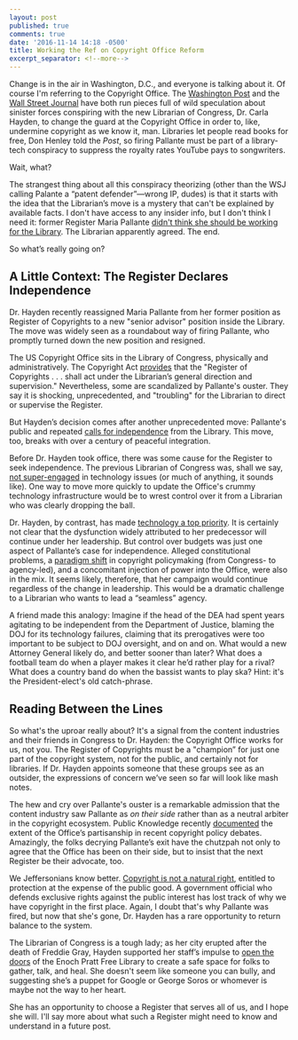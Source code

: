 ```yaml
---
layout: post
published: true
comments: true
date: '2016-11-14 14:18 -0500'
title: Working the Ref on Copyright Office Reform
excerpt_separator: <!--more-->
---
```


Change is in the air in Washington, D.C., and everyone is talking about it. Of course I'm referring to the Copyright Office. The [Washington Post](https://www.washingtonpost.com/entertainment/music/with-change-at-the-top-of-copyright-office-a-battle-brews-over-free-content/2016/11/07/a8c0b140-a4ea-11e6-8042-f4d111c862d1_story.html?curator=MusicREDEF) and the [Wall Street Journal](http://www.wsj.com/articles/a-copyright-coup-in-washington-1478127088) have both run pieces full of wild speculation about sinister forces conspiring with the new Librarian of Congress, Dr. Carla Hayden, to change the guard at the Copyright Office in order to, like, undermine copyright as we know it, man. Libraries let people read books for free, Don Henley told the *Post*, so firing Pallante must be part of a library-tech conspiracy to suppress the royalty rates YouTube pays to songwriters. 

Wait, what?

The strangest thing about all this conspiracy theorizing (other than the WSJ calling Palante a “patent defender”—wrong IP, dudes) is that it starts with the idea that the Librarian’s move is a mystery that can't be  explained by available facts. I don't have access to any insider info, but I don't think I need it: former Register Maria Pallante [didn't think she should be working for the Library](http://wsmblaw.com/a-declaration-of-independence-for-the-copyright-office/). The Librarian apparently agreed. The end. 

So what’s really going on?
<!--more-->

## A Little Context: The Register Declares Independence

Dr. Hayden recently reassigned Maria Pallante from her former position as Register of Copyrights to a new "senior advisor" position inside the Library. The move was widely seen as a roundabout way of firing Pallante, who promptly turned down the new position and resigned. 

The US Copyright Office sits in the Library of Congress, physically and administratively. The Copyright Act [provides](https://www.law.cornell.edu/uscode/text/17/701) that the "Register of Copyrights . . . shall act under the Librarian’s general direction and supervision." Nevertheless, some are scandalized by Pallante's ouster. They say it is shocking, unprecedented, and "troubling" for the Librarian to direct or supervise the Register.  

But Hayden’s decision comes after another unprecedented move: Pallante's public and repeated [calls for independence](http://www.bna.com/copyright-office-wants-n17179925131/) from the Library. This move, too, breaks with over a century of peaceful integration. 

Before Dr. Hayden took office, there was some cause for the Register to seek independence. The previous Librarian of Congress was, shall we say, [not super-engaged](https://www.washingtonpost.com/entertainment/museums/americas-national-library-is-behind-the-digital-curve-a-new-report-finds/2015/03/31/fad54c3a-d3fd-11e4-a62f-ee745911a4ff_story.html?tid=a_inl) in technology issues (or much of anything, it sounds like). One way to move more quickly to update the Office's crummy technology infrastructure would be to wrest control over it from a Librarian who was clearly dropping the ball. 

Dr. Hayden, by contrast, has made [technology a top priority](https://www.washingtonpost.com/news/arts-and-entertainment/wp/2016/04/20/librarian-of-congress-nominee-says-library-must-operate-seamlessly-in-digital-world/?tid=a_inl). It is certainly not clear that the dysfunction widely attributed to her predecessor will continue under her leadership. But control over budgets was just one aspect of Pallante’s case for independence. Alleged constitutional problems, a [paradigm shift](http://www.broadcastlawblog.com/2015/04/articles/copyright-office-calls-for-greater-independence-what-would-that-mean/) in copyright policymaking (from Congress- to agency-led), and a concomitant injection of power into the Office, were also in the mix. It seems likely, therefore, that her campaign would continue regardless of the change in leadership. This would be a dramatic challenge to a Librarian who wants to lead a “seamless” agency.

A friend made this analogy: Imagine if the head of the DEA had spent years agitating  to be independent from the Department of Justice, blaming the DOJ for its technology failures, claiming that its prerogatives were too important to be subject to DOJ oversight, and on and on. What would a new Attorney General likely do, and better sooner than later? What does a football team do when a player makes it clear he’d rather play for a rival? What does a country band do when the bassist wants to play ska? Hint: it's the President-elect's old catch-phrase.

## Reading Between the Lines

So what's the uproar really about? It's a signal from the content industries and their friends in Congress to Dr. Hayden: the Copyright Office works for us, not you. The Register of Copyrights must be a "champion” for just one part of the copyright system, not for the public, and certainly not for libraries. If Dr. Hayden appoints someone that these groups see as an outsider, the expressions of concern we’ve seen so far will look like mash notes. 

The hew and cry over Pallante's ouster is a remarkable admission that the content industry saw Pallante as *on their side* rather than as a neutral arbiter in the copyright ecosystem. Public Knowledge recently [documented](https://www.publicknowledge.org/press-release/public-knowledge-launches-report-on-systemic-bias-at-the-u.s.-copyright-office) the extent of the Office’s partisanship in recent copyright policy debates. Amazingly, the folks decrying Pallante’s exit have the chutzpah not only to agree that the Office has been on their side, but to insist that the next Register be their advocate, too. 

We Jeffersonians know better. [Copyright is not a natural right](http://thetaper.library.virginia.edu/2016/11/02/welcome-to-the-taper.html), entitled to protection at the expense of the public good. A government official who defends exclusive rights against the public interest has lost track of why we have copyright in the first place. Again, I doubt that's why Pallante was fired, but now that she's gone, Dr. Hayden has a rare opportunity to return balance to the system.

The Librarian of Congress is a tough lady; as her city erupted after the death of Freddie Gray, Hayden supported her staff’s impulse to [open the doors](https://americanlibrariesmagazine.org/blogs/the-scoop/qa-carla-hayden-baltimore/) of the Enoch Pratt Free Library to create a safe space for folks to gather, talk, and heal. She doesn't seem like someone you can bully, and suggesting she’s a puppet for Google or George Soros or whomever is maybe not the way to her heart. 

She has an opportunity to choose a Register that serves all of us, and I hope she will. I'll say more about what such a Register might need to know and understand in a future post.

